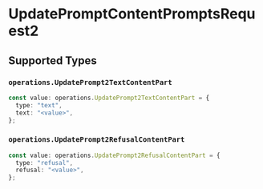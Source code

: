 # UpdatePromptContentPromptsRequest2


## Supported Types

### `operations.UpdatePrompt2TextContentPart`

```typescript
const value: operations.UpdatePrompt2TextContentPart = {
  type: "text",
  text: "<value>",
};
```

### `operations.UpdatePrompt2RefusalContentPart`

```typescript
const value: operations.UpdatePrompt2RefusalContentPart = {
  type: "refusal",
  refusal: "<value>",
};
```


